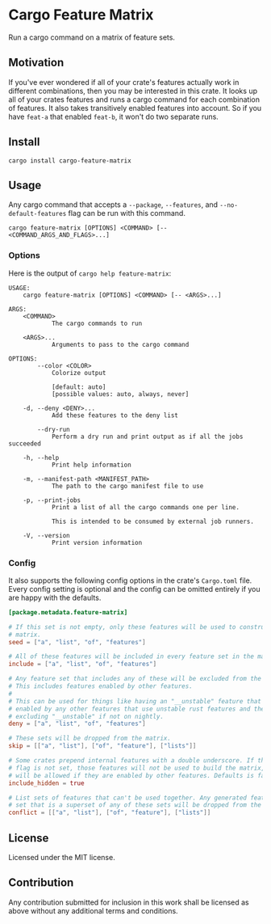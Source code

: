 # Cargo Feature Matrix

Run a cargo command on a matrix of feature sets.

## Motivation

If you've ever wondered if all of your crate's features actually work in
different combinations, then you may be interested in this crate. It looks
up all of your crates features and runs a cargo command for each combination
of features. It also takes transitively enabled features into account. So if
you have `feat-a` that enabled `feat-b`, it won't do two separate runs.

## Install
```shell
cargo install cargo-feature-matrix
```

## Usage

Any cargo command that accepts a `--package`, `--features`, and
`--no-default-features` flag can be run with this command.
```shell
cargo feature-matrix [OPTIONS] <COMMAND> [-- <COMMAND_ARGS_AND_FLAGS>...]
```

### Options

Here is the output of `cargo help feature-matrix`:

```text
USAGE:
    cargo feature-matrix [OPTIONS] <COMMAND> [-- <ARGS>...]

ARGS:
    <COMMAND>
            The cargo commands to run

    <ARGS>...
            Arguments to pass to the cargo command

OPTIONS:
        --color <COLOR>
            Colorize output

            [default: auto]
            [possible values: auto, always, never]

    -d, --deny <DENY>...
            Add these features to the deny list

        --dry-run
            Perform a dry run and print output as if all the jobs succeeded

    -h, --help
            Print help information

    -m, --manifest-path <MANIFEST_PATH>
            The path to the cargo manifest file to use

    -p, --print-jobs
            Print a list of all the cargo commands one per line.

            This is intended to be consumed by external job runners.

    -V, --version
            Print version information
```

### Config

It also supports the following config options in the crate's `Cargo.toml` file.
Every config setting is optional and the config can be omitted entirely if you
are happy with the defaults.

```toml
[package.metadata.feature-matrix]

# If this set is not empty, only these features will be used to construct the
# matrix.
seed = ["a", "list", "of", "features"]

# All of these features will be included in every feature set in the matrix.
include = ["a", "list", "of", "features"]

# Any feature set that includes any of these will be excluded from the matrix.
# This includes features enabled by other features.
#
# This can be used for things like having an "__unstable" feature that gets
# enabled by any other features that use unstable rust features and then
# excluding "__unstable" if not on nightly.
deny = ["a", "list", "of", "features"]

# These sets will be dropped from the matrix.
skip = [["a", "list"], ["of", "feature"], ["lists"]]

# Some crates prepend internal features with a double underscore. If this
# flag is not set, those features will not be used to build the matrix, but
# will be allowed if they are enabled by other features. Defaults is false
include_hidden = true

# List sets of features that can't be used together. Any generated feature
# set that is a superset of any of these sets will be dropped from the matrix.
conflict = [["a", "list"], ["of", "feature"], ["lists"]]
```

## License

Licensed under the MIT license.

## Contribution

Any contribution submitted for inclusion in this work shall be licensed as
above without any additional terms and conditions.
